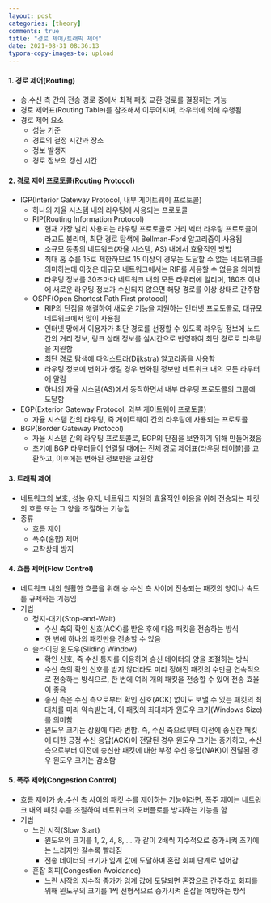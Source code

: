 ```yaml
---
layout: post
categories: [theory]
comments: true
title: "경로 제어/트래픽 제어"
date: 2021-08-31 08:36:13
typora-copy-images-to: upload
---
```


#### 1. 경로 제어(Routing)

- 송.수신 측 간의 전송 경로 중에서 최적 패킷 교환 경로를 결정하는 기능
- 경로 제어표(Routing Table)를 참조해서 이루어지며, 라우터에 의해 수행됨
- 경로 제어 요소
  - 성능 기준
  - 경로의 결정 시간과 장소
  - 정보 발생지
  - 경로 정보의 갱신 시간

#### 2. 경로 제어 프로토콜(Routing Protocol)

- IGP(Interior Gateway Protocol, 내부 게이트웨이 프로토콜)
  - 하나의 자율 시스템 내의 라우팅에 사용되는 프로토콜
  - RIP(Routing Information Protocol)
    - 현재 가장 널리 사용되는 라우팅 프로토콜로 거리 벡터 라우팅 프로토콜이라고도 불리며, 최단 경로 탐색에 Bellman-Ford 알고리즘이 사용됨
    - 소규모 동종의 네트워크(자율 시스템, AS) 내에서 효율적인 방법
    - 최대 홉 수를 15로 제한하므로 15 이상의 경우는 도달할 수 없는 네트워크를 의미하는데 이것은 대규모 네트워크에서는 RIP를 사용할 수 없음을 의미함
    - 라우팅 정보를 30초마다 네트워크 내의 모든 라우터에 알리며, 180초 이내에 새로운 라우팅 정보가 수신되지 않으면 해당 경로를 이상 상태로 간주함
  - OSPF(Open Shortest Path First protocol)
    - RIP의 단점을 해결하여 새로운 기능을 지원하는 인터넷 프로토콜로, 대규모 네트워크에서 많이 사용됨
    - 인터넷 망에서 이용자가 최단 경로를 선정할 수 있도록 라우팅 정보에 노드 간의 거리 정보, 링크 상태 정보를 실시간으로 반영하여 최단 경로로 라우팅을 지원함
    - 최단 경로 탐색에 다익스트라(Dijkstra) 알고리즘을 사용함
    - 라우팅 정보에 변화가 생길 경우 변화된 정보만 네트워크 내의 모든 라우터에 알림
    - 하나의 자율 시스템(AS)에서 동작하면서 내부 라우팅 프로토콜의 그룹에 도달함
- EGP(Exterior Gateway Protocol, 외부 게이트웨이 프로토콜)
  - 자율 시스템 간의 라우팅, 즉 게이트웨이 간의 라우팅에 사용되는 프로토콜
- BGP(Border Gateway Protocol)
  - 자율 시스템 간의 라우팅 프로토콜로, EGP의 단점을 보완하기 위해 만들어졌음
  - 초기에 BGP 라우터들이 연결될 때에는 전체 경로 제어표(라우팅 테이블)를 교환하고, 이후에는 변화된 정보만을 교환함

#### 3. 트래픽 제어

- 네트워크의 보호, 성능 유지, 네트워크 자원의 효율적인 이용을 위해 전송되는 패킷의 흐름 또는 그 양을 조절하는 기능임
- 종류
  - 흐름 제어
  - 폭주(혼합) 제어
  - 교착상태 방지

#### 4. 흐름 제어(Flow Control)

- 네트워크 내의 원활한 흐름을 위해 송.수신 측 사이에 전송되는 패킷의 양이나 속도를 규제하는 기능임
- 기법
  - 정지-대기(Stop-and-Wait)
    - 수신 측의 확인 신호(ACK)를 받은 후에 다음 패킷을 전송하는 방식
    - 한 변에 하나의 패킷만을 전송할 수 있음
  - 슬라이딩 윈도우(Sliding Window)
    - 확인 신호, 즉 수신 통지를 이용하여 송신 데이터의 양을 조절하는 방식
    - 수신 측의 확인 신호를 받지 않더라도 미리 정해진 패킷의 수만큼 연속적으로 전송하는 방식으로, 한 번에 여러 개의 패킷을 전송할 수 있어 전송 효율이 좋음
    - 송신 측은 수신 측으로부터 확인 신호(ACK) 없이도 보낼 수 있는 패킷의 최대치를 미리 약속받는데, 이 패킷의 최대치가 윈도우 크기(Windows Size)를 의미함
    - 윈도우 크기는 상황에 따라 변함. 즉, 수신 측으로부터 이전에 송신한 패킷에 대한 긍정 수신 응답(ACK)이 전달된 경우 윈도우 크기는 증가하고, 수신 측으로부터 이전에 송신한 패킷에 대한 부정 수신 응답(NAK)이 전달된 경우 윈도우 크기는 감소함

#### 5. 폭주 제어(Congestion Control)

- 흐름 제어가 송.수신 측 사이의 패킷 수를 제어하는 기능이라면, 폭주 제어는 네트워크 내의 패킷 수를 조절하여 네트워크의 오버플로를 방지하는 기능을 함
- 기법
  - 느린 시작(Slow Start)
    - 윈도우의 크기를 1, 2, 4, 8, ... 과 같이 2배씩 지수적으로 증가시켜 초기에는 느리지만 갈수록 빨라짐
    - 전송 데이터의 크기가 임계 값에 도달하며 혼잡 회피 단계로 넘어감
  - 혼잡 회피(Congestion Avoidance)
    - 느린 시작의 지수적 증가가 임계 값에 도달되면 혼잡으로 간주하고 회피를 위해 윈도우의 크기를 1씩 선형적으로 증가시켜 혼잡을 예방하는 방식